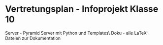 # Vertretungsplan - Infoprojekt Klasse 10
Server - Pyramid Server mit Python und Templates\\
Doku - alle LaTeX-Dateien zur Dokumentation
